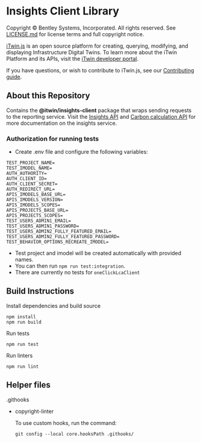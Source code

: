 # Insights Client Library

Copyright © Bentley Systems, Incorporated. All rights reserved. See [LICENSE.md](./LICENSE.md) for license terms and full copyright notice.

[iTwin.js](http://www.itwinjs.org) is an open source platform for creating, querying, modifying, and displaying Infrastructure Digital Twins. To learn more about the iTwin Platform and its APIs, visit the [iTwin developer portal](https://developer.bentley.com/).

If you have questions, or wish to contribute to iTwin.js, see our [Contributing guide](./CONTRIBUTING.md).

## About this Repository

Contains the **@itwin/insights-client** package that wraps sending requests to the reporting service. Visit the [Insights API](https://developer.bentley.com/apis/insights/) and [Carbon calculation API](https://developer.bentley.com/apis/carbon-calculation/) for more documentation on the insights service.

### Authorization for running tests

- Create .env file and configure the following variables:

```
TEST_PROJECT_NAME=
TEST_IMODEL_NAME=
AUTH_AUTHORITY=
AUTH_CLIENT_ID=
AUTH_CLIENT_SECRET=
AUTH_REDIRECT_URL=
APIS_IMODELS_BASE_URL=
APIS_IMODELS_VERSION=
APIS_IMODELS_SCOPES=
APIS_PROJECTS_BASE_URL=
APIS_PROJECTS_SCOPES=
TEST_USERS_ADMIN1_EMAIL=
TEST_USERS_ADMIN1_PASSWORD=
TEST_USERS_ADMIN2_FULLY_FEATURED_EMAIL=
TEST_USERS_ADMIN2_FULLY_FEATURED_PASSWORD=
TEST_BEHAVIOR_OPTIONS_RECREATE_IMODEL=
```

- Test project and imodel will be created automatically with provided names.
- You can then run `npm run test:integration`.
- There are currently no tests for `oneClickLcaClient`

## Build Instructions

Install dependencies and build source

```
npm install
npm run build
```

Run tests

```
npm run test
```

Run linters

```
npm run lint
```

## Helper files

.githooks

- copyright-linter

  To use custom hooks, run the command:

  ```
  git config --local core.hooksPath .githooks/
  ```
